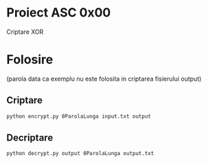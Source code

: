 # Proiect ASC 0x00
Criptare XOR

# Folosire
(parola data ca exemplu nu este folosita in criptarea fisierului output)

## Criptare
```bash
python encrypt.py 0ParolaLunga input.txt output
```

## Decriptare
```bash
python decrypt.py output 0ParolaLunga output.txt
```
